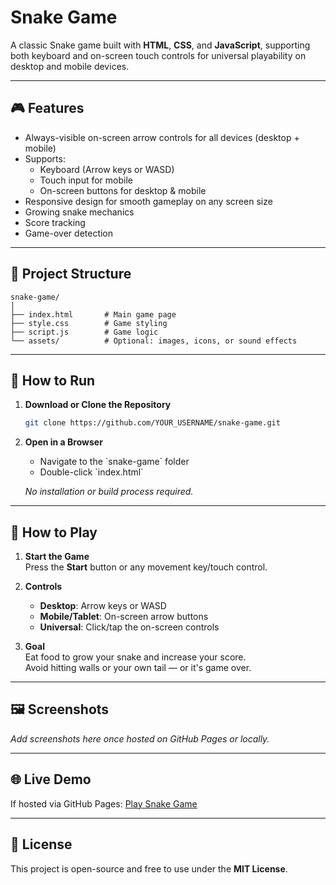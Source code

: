 # Snake Game

A classic Snake game built with **HTML**, **CSS**, and **JavaScript**, supporting both keyboard and on-screen touch controls for universal playability on desktop and mobile devices.

---

## 🎮 Features

- Always-visible on-screen arrow controls for all devices (desktop + mobile)
- Supports:
  - Keyboard (Arrow keys or WASD)
  - Touch input for mobile
  - On-screen buttons for desktop & mobile
- Responsive design for smooth gameplay on any screen size
- Growing snake mechanics
- Score tracking
- Game-over detection

---

## 📂 Project Structure

```
snake-game/
│
├── index.html       # Main game page
├── style.css        # Game styling
├── script.js        # Game logic
└── assets/          # Optional: images, icons, or sound effects
```

---

## 🚀 How to Run

1. **Download or Clone the Repository**
   ```bash
   git clone https://github.com/YOUR_USERNAME/snake-game.git
   ```

2. **Open in a Browser**
   - Navigate to the \`snake-game\` folder
   - Double-click \`index.html\`

   _No installation or build process required._

---

## 🎯 How to Play

1. **Start the Game**  
   Press the **Start** button or any movement key/touch control.

2. **Controls**  
   - **Desktop**: Arrow keys or WASD  
   - **Mobile/Tablet**: On-screen arrow buttons  
   - **Universal**: Click/tap the on-screen controls

3. **Goal**  
   Eat food to grow your snake and increase your score.  
   Avoid hitting walls or your own tail — or it's game over.

---

## 🖼️ Screenshots

_Add screenshots here once hosted on GitHub Pages or locally._

---
## 🌐 Live Demo

If hosted via GitHub Pages:
[Play Snake Game](https://YOUR_USERNAME.github.io/snake-game/)

---

## 📜 License

This project is open-source and free to use under the **MIT License**.
